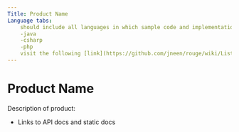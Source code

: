 ```yaml
---
Title: Product Name
Language tabs: 
    should include all languages in which sample code and implementation were written, in the format below
    -java
    -csharp
    -php
    visit the following [link](https://github.com/jneen/rouge/wiki/List-of-supported-languages-and-lexers) for supported laguages
---
```


# Product Name

  Description of product:

- Links to API docs and static docs 
